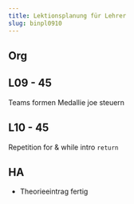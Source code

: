 ```yaml
---
title: Lektionsplanung für Lehrer
slug: binpl0910
---
```


## Org

## L09 - 45

Teams formen
Medallie
joe steuern

## L10 - 45

Repetition for & while
intro `return`

## HA
- Theorieeintrag fertig